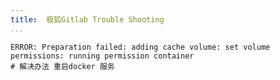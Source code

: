 ```yaml
---
title:  极狐Gitlab Trouble Shooting
...
```





```
ERROR: Preparation failed: adding cache volume: set volume permissions: running permission container
# 解决办法 重启docker 服务
```